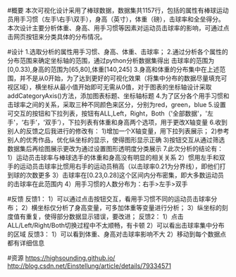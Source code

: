 #概要
本次可视化设计采用了棒球数据，数据集共1157行，包括的属性有棒球运动员用手习惯（左手\右手\双手），身高（英寸），体重（磅），击球率和全垒得分。本次设计主要分析体重、身高、用手习惯等因素对运动员击球率的影响，可通过点击网页按钮来分类具体的分布情况。

#设计
1.选取分析的属性用手习惯、身高、体重、击球率；
2.通过分析各个属性的分布范围来确定坐标轴的范围，通过python分析数据集得出
击球率的范围为[0,0.33),身高的范围为[65,80],体重[140,245]
3.身高和体重的分布集中在上述范围，并不是从0开始，为了达到更好的可视化效果（将集中分布的数据尽量填充可视区域），横坐标从最小值开始即可无需从0值，对于图表的坐标轴设计采取addCategoryAxis()方法，添加图表标题、坐标轴标题
4.为了区分各个用手习惯和击球率之间的关系，采取三种不同颜色来区分，分别为red，green，blue
5.设置可交互的按钮和下拉列表，按钮有ALL,Left，Right，Both（'全部数据'，'左手'，‘右手’，‘双手’），下拉列表有体重和身高两个选项，用于更改X轴变量
6.收到别人的反馈之后我进行的修改有：
1)增加一个X轴变量，用下拉列表展示；
2)参考别人的优秀作品，优化纵坐标的显示，使得图形显示正确
3)按钮交互从通过筛选数据集后再绘图展示更改为通过设置图形透明度分类展示
7.此次分析的结论有：
1）运动员击球率与棒球选手的体重和身高没有明显的相关关系
2）惯用左手和双手的运动员击球率比惯用右手的运动员稍高（以击球率0.21为分界线），即他们打到球的次数更多
3）击球率在[0.23,0.28]这个区间内分布密集，即大多数运动员的击球率在此范围内
4）用手习惯的人数分布为：右手>左手>双手

#反馈
反馈1：
1）可以通过点击按钮交互，看用手习惯不同的运动员击球率分布；
2）横坐标仅分析了身高变量，可多加体重等变量进行分析；
3）纵坐标的刻度值有重复，使得部分数据显示错误，要改进；
反馈2：
1）点击ALL/Left/Right/Both切换过程中不太顺畅，有卡顿
2）可以看出击球率集中分布的区域
反馈3：
1）可以看到体重、身高对击球率影响不大
2）移动到每个数据点都有详细信息

#资源
https://highsounding.github.io/
http://blog.csdn.net/Einstellung/article/details/79334571
